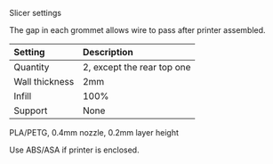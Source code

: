 Slicer settings

The gap in each grommet allows wire to pass after printer assembled.

|Setting        |Description                |
|:--------------|:--------------------------|
|Quantity       |2, except the rear top one |
|Wall thickness |2mm                        |
|Infill         |100%                       |
|Support        |None                       |


PLA/PETG, 0.4mm nozzle, 0.2mm layer height

Use ABS/ASA if printer is enclosed.
